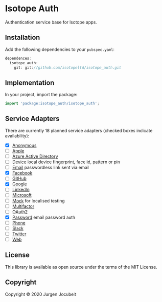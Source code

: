 # Isotope Auth

Authentication service base for Isotope apps.

## Installation

Add the following dependencies to your `pubspec.yaml`:

```dart
dependences:
  isotope_auth:
    git: git://github.com/isotopeltd/isotope_auth.git
```

## Implementation

In your project, import the package:

```dart
import 'package:isotope_auth/isotope_auth';
```

## Service Adapters

There are currently 18 planned service adapters (checked boxes indicate availability):

- [x] [Anonymous](https://github.com/isotopeltd/isotope_auth_anonymous)
- [ ] [Apple](https://github.com/isotopeltd/isotope_auth_apple)
- [ ] [Azure Active Directory](https://github.com/isotopeltd/isotope_auth_azure)
- [ ] [Device](https://github.com/isotopeltd/isotope_auth_device) local device fingerprint, face id, pattern or pin
- [ ] [Email](https://github.com/isotopeltd/isotope_auth_email) passwordless link sent via email
- [x] [Facebook](https://github.com/isotopeltd/isotope_auth_facebook)
- [ ] [GitHub](https://github.com/isotopeltd/isotope_auth_github)
- [x] [Google](https://github.com/isotopeltd/isotope_auth_google)
- [ ] [LinkedIn](https://github.com/isotopeltd/isotope_auth_linkedin)
- [ ] [Microsoft](https://github.com/isotopeltd/isotope_auth_microsoft)
- [ ] [Mock](https://github.com/isotopeltd/isotope_auth_mock) for localised testing
- [ ] [Multifactor](https://github.com/isotopeltd/isotope_auth_multifactor)
- [ ] [OAuth2](https://github.com/isotopeltd/isotope_auth_oauth2)
- [x] [Password](https://github.com/isotopeltd/isotope_auth_password) email password auth
- [ ] [Phone](https://github.com/isotopeltd/isotope_auth_phone)
- [ ] [Slack](https://github.com/isotopeltd/isotope_auth_slack)
- [ ] [Twitter](https://github.com/isotopeltd/isotope_auth_twitter)
- [ ] [Web](https://github.com/isotopeltd/isotope_auth_web)

## License

This library is available as open source under the terms of the MIT License.

## Copyright

Copyright © 2020 Jurgen Jocubeit
